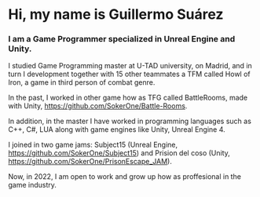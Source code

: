 # Hi, my name is Guillermo Suárez

### I am a Game Programmer specialized in Unreal Engine and Unity.

I studied Game Programming master at U-TAD university, on Madrid, and in turn I development together with 15 other teammates a TFM called Howl of Iron, a game in third person of combat genre.

In the past, I worked in other game how as TFG called BattleRooms, made with Unity, https://github.com/SokerOne/Battle-Rooms.

In addition, in the master I have worked in programming languages such as C++, C#, LUA along with game engines like Unity, Unreal Engine 4.

I joined in two game jams: Subject15 (Unreal Engine, https://github.com/SokerOne/Subject15) and Prision del coso (Unity, https://github.com/SokerOne/PrisonEscape_JAM).

Now, in 2022, I am open to work and grow up how as proffesional in the game industry.